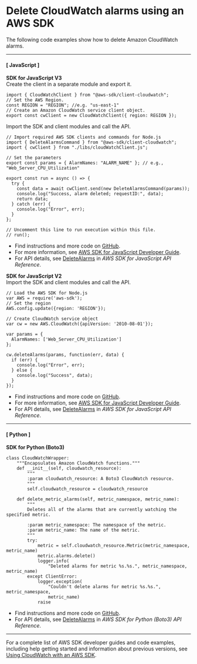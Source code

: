 # Delete CloudWatch alarms using an AWS SDK<a name="example_cloudwatch_DeleteAlarms_section"></a>

The following code examples show how to delete Amazon CloudWatch alarms\.

------
#### [ JavaScript ]

**SDK for JavaScript V3**  
Create the client in a separate module and export it\.  

```
import { CloudWatchClient } from "@aws-sdk/client-cloudwatch";
// Set the AWS Region.
const REGION = "REGION"; //e.g. "us-east-1"
// Create an Amazon CloudWatch service client object.
export const cwClient = new CloudWatchClient({ region: REGION });
```
Import the SDK and client modules and call the API\.  

```
// Import required AWS SDK clients and commands for Node.js
import { DeleteAlarmsCommand } from "@aws-sdk/client-cloudwatch";
import { cwClient } from "./libs/cloudWatchClient.js";

// Set the parameters
export const params = { AlarmNames: "ALARM_NAME" }; // e.g., "Web_Server_CPU_Utilization"

export const run = async () => {
  try {
    const data = await cwClient.send(new DeleteAlarmsCommand(params));
    console.log("Success, alarm deleted; requestID:", data);
    return data;
  } catch (err) {
    console.log("Error", err);
  }
};

// Uncomment this line to run execution within this file.
// run();
```
+  Find instructions and more code on [GitHub](https://github.com/awsdocs/aws-doc-sdk-examples/tree/main/javascriptv3/example_code/cloudwatch)\. 
+  For more information, see [AWS SDK for JavaScript Developer Guide](https://docs.aws.amazon.com/sdk-for-javascript/v3/developer-guide/cloudwatch-examples-creating-alarms.html#cloudwatch-examples-creating-alarms-deleting)\. 
+  For API details, see [DeleteAlarms](https://docs.aws.amazon.com/AWSJavaScriptSDK/v3/latest/clients/client-cloudwatch/classes/deletealarmscommand.html) in *AWS SDK for JavaScript API Reference*\. 

**SDK for JavaScript V2**  
Import the SDK and client modules and call the API\.  

```
// Load the AWS SDK for Node.js
var AWS = require('aws-sdk');
// Set the region 
AWS.config.update({region: 'REGION'});

// Create CloudWatch service object
var cw = new AWS.CloudWatch({apiVersion: '2010-08-01'});

var params = {
  AlarmNames: ['Web_Server_CPU_Utilization']
};

cw.deleteAlarms(params, function(err, data) {
  if (err) {
    console.log("Error", err);
  } else {
    console.log("Success", data);
  }
});
```
+  Find instructions and more code on [GitHub](https://github.com/awsdocs/aws-doc-sdk-examples/tree/main/javascript/example_code/cloudwatch)\. 
+  For more information, see [AWS SDK for JavaScript Developer Guide](https://docs.aws.amazon.com/sdk-for-javascript/v2/developer-guide/cloudwatch-examples-creating-alarms.html#cloudwatch-examples-creating-alarms-deleting)\. 
+  For API details, see [DeleteAlarms](https://docs.aws.amazon.com/goto/AWSJavaScriptSDK/monitoring-2010-08-01/DeleteAlarms) in *AWS SDK for JavaScript API Reference*\. 

------
#### [ Python ]

**SDK for Python \(Boto3\)**  
  

```
class CloudWatchWrapper:
    """Encapsulates Amazon CloudWatch functions."""
    def __init__(self, cloudwatch_resource):
        """
        :param cloudwatch_resource: A Boto3 CloudWatch resource.
        """
        self.cloudwatch_resource = cloudwatch_resource

    def delete_metric_alarms(self, metric_namespace, metric_name):
        """
        Deletes all of the alarms that are currently watching the specified metric.

        :param metric_namespace: The namespace of the metric.
        :param metric_name: The name of the metric.
        """
        try:
            metric = self.cloudwatch_resource.Metric(metric_namespace, metric_name)
            metric.alarms.delete()
            logger.info(
                "Deleted alarms for metric %s.%s.", metric_namespace, metric_name)
        except ClientError:
            logger.exception(
                "Couldn't delete alarms for metric %s.%s.", metric_namespace,
                metric_name)
            raise
```
+  Find instructions and more code on [GitHub](https://github.com/awsdocs/aws-doc-sdk-examples/tree/main/python/example_code/cloudwatch)\. 
+  For API details, see [DeleteAlarms](https://docs.aws.amazon.com/goto/boto3/monitoring-2010-08-01/DeleteAlarms) in *AWS SDK for Python \(Boto3\) API Reference*\. 

------

For a complete list of AWS SDK developer guides and code examples, including help getting started and information about previous versions, see [Using CloudWatch with an AWS SDK](sdk-general-information-section.md)\.
